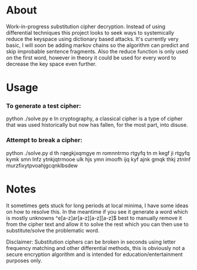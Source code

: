 About
====================
Work-in-progress substitution cipher decryption. Instead of using differential techniques this project looks to seek ways to systemically reduce the keyspace using dictionary based attacks. It's currently very basic, I will soon be adding markov chains so the algorithm can predict and skip improbable sentence fragments. Also the reduce function is only used on the first word, however in theory it could be used for every word to decrease the key space even further.

Usage
====================

### To generate a test cipher:

python ./solve.py e In cryptography, a classical cipher is a type of cipher that was used historically but now has fallen, for the most part, into disuse.


### Attempt to break a cipher:

python ./solve.py d th rqegkjxqmgye m romnntrmo rtgyfq tn m kegf ji rtgyfq kymk smn lnfz ytnkjqtrmooe ulk hjs ymn imoofh ijq kyf ajnk gmqk thkj ztnlnf
murzfixytpvoahjgcqnklbsdew

Notes
====================

It sometimes gets stuck for long periods at local minima, I have some ideas on how to resolve this. In the meantime if you see it generate a word which is mostly unknowns ^e[a-z]ar[a-z][a-z][a-z]$ best to manually remove it from the cipher text and allow it to solve the rest which you can then use to substitute/solve the problematic word.


Disclaimer: Substitution ciphers can be broken in seconds using letter frequency matching and other differential methods, this is obviously not a secure encryption algorithm and is intended for education/entertainment purposes only.	